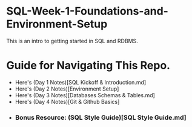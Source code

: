 # SQL-Week-1-Foundations-and-Environment-Setup
This is an intro to getting started in SQL and RDBMS.

# Guide for Navigating This Repo.
- Here's (Day 1 Notes)[SQL Kickoff & Introduction.md]
- Here's (Day 2 Notes)[Environment Setup]
- Here's (Day 3 Notes)[Databases Schemas & Tables.md]
- Here's (Day 4 Notes)[Git & Github Basics]
- ### Bonus Resource: (SQL Style Guide)[SQL Style Guide.md]

